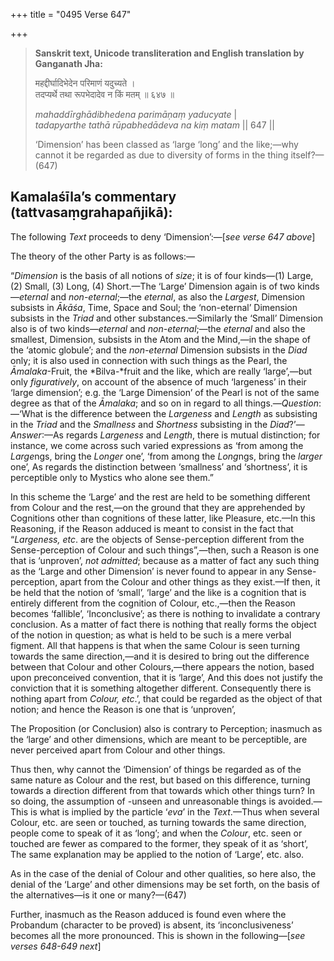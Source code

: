 +++
title = "0495 Verse 647"

+++
> **Sanskrit text, Unicode transliteration and English translation by Ganganath Jha:** 
>
> महद्दीर्घादिभेदेन परिमाणं यदुच्यते ।  
> तदप्यर्थे तथा रूपभेदादेव न किं मतम् ॥ ६४७ ॥ 
>
> *mahaddīrghādibhedena parimāṇaṃ yaducyate* \|  
> *tadapyarthe tathā rūpabhedādeva na kiṃ matam* \|\| 647 \|\| 
>
> ‘Dimension’ has been classed as ‘large ‘long’ and the like;—why cannot it be regarded as due to diversity of forms in the thing itself?—(647)



## Kamalaśīla’s commentary (tattvasaṃgrahapañjikā):

The following *Text* proceeds to deny ‘Dimension’:—[*see verse 647 above*]

The theory of the other Party is as follows:—

“*Dimension* is the basis of all notions of *size*; it is of four kinds—(1) Large, (2) Small, (3) Long, (4) Short.—The ‘Large’ Dimension again is of two kinds—*eternal* and *non-eternal*;—the *eternal*, as also the *Largest*, Dimension subsists in *Ākāśa*, Time, Space and Soul; the ‘non-eternal’ Dimension subsists in the *Triad* and other substances.—Similarly the ‘Small’ Dimension also is of two kinds—*eternal* and *non-eternal*;—the *eternal* and also the smallest, Dimension, subsists in the Atom and the Mind,—in the shape of the ‘atomic globule’; and the *non-eternal* Dimension subsists in the *Diad* only; it is also used in connection with such things as the Pearl, the *Āmalaka*-Fruit, the *Bilva-*fruit and the like, which are really ‘large’,—but only *figuratively*, on account of the absence of much ‘largeness’ in their ‘large dimension’; e.g. the ‘Large Dimension’ of the Pearl is not of the same degree as that of the *Āmalaka*; and so on in regard to all things.—*Question*:—‘What is the difference between the *Largeness* and *Length* as subsisting in the *Triad* and the *Smallness* and *Shortness* subsisting in the *Diad*?’—*Answer*:—As regards *Largeness* and *Length*, there is mutual distinction; for instance, we come across such varied expressions as ‘from among the *Large*ngs, bring the *Longer* one’, ‘from among the *Long*ngs, bring the *larger* one’, As regards the distinction between ‘smallness’ and ‘shortness’, it is perceptible only to Mystics who alone see them.”

In this scheme the ‘Large’ and the rest are held to be something different from Colour and the rest,—on the ground that they are apprehended by Cognitions other than cognitions of these latter, like Pleasure, etc.—In this Reasoning, if the Reason adduced is meant to consist in the fact that “*Largeness, etc*. are the objects of Sense-perception different from the Sense-perception of Colour and such things”,—then, such a Reason is one that is ‘unproven’, *not admitted*; because as a matter of fact any such thing as the ‘Large and other Dimension’ is never found to appear in any Sense-perception, apart from the Colour and other things as they exist.—If then, it be held that the notion of ‘small’, ‘large’ and the like is a cognition that is entirely different from the cognition of Colour, etc.,—then the Reason becomes ‘fallible’, ‘Inconclusive’; as there is nothing to invalidate a contrary conclusion. As a matter of fact there is nothing that really forms the object of the notion in question; as what is held to be such is a mere verbal figment. All that happens is that when the same Colour is seen turning towards the same direction,—and it is desired to bring out the difference between that Colour and other Colours,—there appears the notion, based upon preconceived convention, that it is ‘large’, And this does not justify the conviction that it is something altogether different. Consequently there is nothing apart from *Colour, etc*.’, that could be regarded as the object of that notion; and hence the Reason is one that is ‘unproven’,

The Proposition (or Conclusion) also is contrary to Perception; inasmuch as the ‘large’ and other dimensions, which are meant to be perceptible, are never perceived apart from Colour and other things.

Thus then, why cannot the ‘Dimension’ of things be regarded as of the same nature as Colour and the rest, but based on this difference, turning towards a direction different from that towards which other things turn? In so doing, the assumption of -unseen and unreasonable things is avoided.—This is what is implied by the particle ‘*eva*’ in the *Text*.—Thus when several Colour, etc. are seen or touched, as turning towards the same direction, people come to speak of it as ‘long’; and when the *Colour*, etc. seen or touched are fewer as compared to the former, they speak of it as ‘short’, The same explanation may be applied to the notion of ‘Large’, etc. also.

As in the case of the denial of Colour and other qualities, so here also, the denial of the ‘Large’ and other dimensions may be set forth, on the basis of the alternatives—is it one or many?—(647)

Further, inasmuch as the Reason adduced is found even where the Probandum (character to be proved) is absent, its ‘inconclusiveness’ becomes all the more pronounced. This is shown in the following—[*see verses 648-649 next*]


